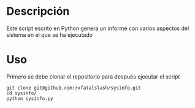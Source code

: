 # Descripción
Este script escrito en Python genera un informe con varios aspectos del sistema en el que se ha ejecutado
# Uso
Primero se debe clonar el repositorio para después ejecutar el script
```
git clone git@github.com:rxfatalslash/sysinfo.git
cd sysinfo/
python sysinfo.py
```
